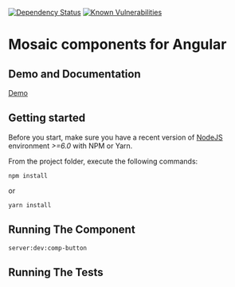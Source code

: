 [![Dependency Status](https://david-dm.org/positive-js/mosaic.svg)](https://david-dm.org/positive-js/mosaic)
[![Known Vulnerabilities](https://snyk.io/test/github/positive-js/mosaic/badge.svg)](https://snyk.io/test/github/positive-js/mosaic)

# Mosaic components for Angular

<p align="center"></p>

## Demo and Documentation
<a href="#" target="_blank">Demo</a>

## Getting started

Before you start, make sure you have a recent version of [NodeJS](http://nodejs.org/) environment *>=6.0* with NPM or Yarn.

From the project folder, execute the following commands:

```shell
npm install
```
or 
```shell
yarn install
```

## Running The Component
```shell
server:dev:comp-button
```

## Running The Tests
